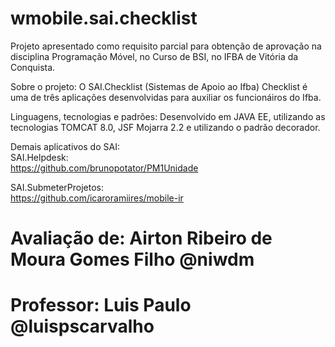 # wmobile.sai.checklist
Projeto apresentado como requisito parcial para obtenção de aprovação na disciplina Programação Móvel, no Curso de BSI, no IFBA de Vitória da Conquista.<br>

Sobre o projeto: O SAI.Checklist (Sistemas de Apoio ao Ifba) Checklist é uma de três aplicações desenvolvidas para auxiliar os funcionáiros do Ifba.<br>

Linguagens, tecnologias e padrões: Desenvolvido em JAVA EE, utilizando as tecnologias TOMCAT 8.0, JSF Mojarra 2.2 e utilizando o padrão decorador.<br>

Demais aplicativos do SAI:<br>
SAI.Helpdesk:<br>
https://github.com/brunopotator/PM1Unidade<br>

SAI.SubmeterProjetos:<br>
https://github.com/icaroramiires/mobile-ir<br>


# Avaliação de: Airton Ribeiro de Moura Gomes Filho @niwdm<br>
# Professor: Luis Paulo @luispscarvalho<br>
